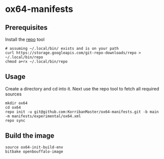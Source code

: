 # ox64-manifests

## Prerequisites

Install the [repo](https://gerrit.googlesource.com/git-repo) tool

````shell
# assuming ~/.local/bin/ exists and is on your path
curl https://storage.googleapis.com/git-repo-downloads/repo > ~/.local/bin/repo
chmod a+rx ~/.local/bin/repo
``````

## Usage

Create a directory and cd into it. Next use the repo tool to fetch all required sources

````shell
mkdir ox64
cd ox64
repo init -u git@github.com:KorribanMaster/ox64-manifests.git -b main -m manifests/experimental/ox64.xml
repo sync
``````
## Build the image

````shell
source ox64-init-build-env
bitbake openbouffalo-image
``````
